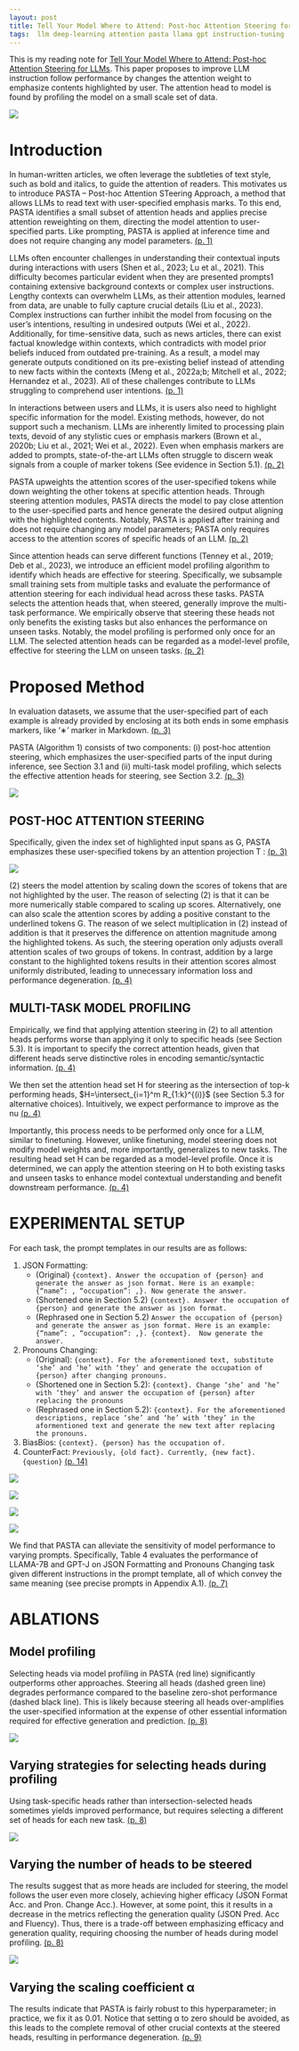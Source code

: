 ```yaml
---
layout: post
title: Tell Your Model Where to Attend: Post-hoc Attention Steering for LLMs
tags:  llm deep-learning attention pasta llama gpt instruction-tuning
---
```


This is my reading note for [Tell Your Model Where to Attend: Post-hoc Attention Steering for LLMs](https://github.com/QingruZhang/PASTA). This paper proposes to improve LLM instruction follow performance by changes the attention weight to emphasize contents highlighted by user. The attention head to model is found by profiling the model on a small scale set of data.

![](https://raw.githubusercontent.com/zhangtemplar/zhangtemplar.github.io/master/uPic/zhangTellYourModel2023-2-x103-y506.png) 

# Introduction
In human-written articles, we often leverage the subtleties of text style, such as bold and italics, to guide the attention of readers. This motivates us to introduce PASTA – Post-hoc Attention STeering Approach, a method that allows LLMs to read text with user-specified emphasis marks. To this end, PASTA identifies a small subset of attention heads and applies precise attention reweighting on them, directing the model attention to user-specified parts.  Like prompting, PASTA is applied at inference time and does not require changing any model parameters. [(p. 1)](zotero://open-pdf/library/items/SPM8PHKX?page=1&annotation=R9XBPVNM)

LLMs often encounter challenges in understanding their contextual inputs during interactions with users (Shen et al., 2023; Lu et al., 2021). This difficulty becomes particular evident when they are presented prompts1 containing extensive background contexts or complex user instructions. Lengthy contexts can overwhelm LLMs, as their attention modules, learned from data, are unable to fully capture crucial details (Liu et al., 2023). Complex instructions can further inhibit the model from focusing on the user’s intentions, resulting in undesired outputs (Wei et al., 2022). Additionally, for time-sensitive data, such as news articles, there can exist factual knowledge within contexts, which contradicts with model prior beliefs induced from outdated pre-training. As a result, a model may generate outputs conditioned on its pre-existing belief instead of attending to new facts within the contexts (Meng et al., 2022a;b; Mitchell et al., 2022; Hernandez et al., 2023). All of these challenges contribute to LLMs struggling to comprehend user intentions. [(p. 1)](zotero://open-pdf/library/items/SPM8PHKX?page=1&annotation=DM5BBVJQ)

In interactions between users and LLMs, it is users also need to highlight specific information for the model. Existing methods, however, do not support such a mechanism. LLMs are inherently limited to processing plain texts, devoid of any stylistic cues or emphasis markers (Brown et al., 2020b; Liu et al., 2021; Wei et al., 2022). Even when emphasis markers are added to prompts, state-of-the-art LLMs often struggle to discern weak signals from a couple of marker tokens (See evidence in Section 5.1). [(p. 2)](zotero://open-pdf/library/items/SPM8PHKX?page=2&annotation=MVAM8HKD)

PASTA upweights the attention scores of the user-specified tokens while down weighting the other tokens at specific attention heads. Through steering attention modules, PASTA directs the model to pay close attention to the user-specified parts and hence generate the desired output aligning with the highlighted contents. Notably, PASTA is applied after training and does not require changing any model parameters; PASTA only requires access to the attention scores of specific heads of an LLM. [(p. 2)](zotero://open-pdf/library/items/SPM8PHKX?page=2&annotation=GWZPCBCV)

Since attention heads can serve different functions (Tenney et al., 2019; Deb et al., 2023), we introduce an efficient model profiling algorithm to identify which heads are effective for steering. Specifically, we subsample small training sets from multiple tasks and evaluate the performance of attention steering for each individual head across these tasks. PASTA selects the attention heads that, when steered, generally improve the multi-task performance. We empirically observe that steering these heads not only benefits the existing tasks but also enhances the performance on unseen tasks. Notably, the model profiling is performed only once for an LLM. The selected attention heads can be regarded as a model-level profile, effective for steering the LLM on unseen tasks. [(p. 2)](zotero://open-pdf/library/items/SPM8PHKX?page=2&annotation=A38NFNDK)

# Proposed Method
In evaluation datasets, we assume that the user-specified part of each example is already provided by enclosing at its both ends in some emphasis markers, like ‘∗’ marker in Markdown. [(p. 3)](zotero://open-pdf/library/items/SPM8PHKX?page=3&annotation=2SBHXEMF)

PASTA (Algorithm 1) consists of two components: (i) post-hoc attention steering, which emphasizes the user-specified parts of the input during inference, see Section 3.1 and (ii) multi-task model profiling, which selects the effective attention heads for steering, see Section 3.2. [(p. 3)](zotero://open-pdf/library/items/SPM8PHKX?page=3&annotation=K2YU29J2)

![](https://raw.githubusercontent.com/zhangtemplar/zhangtemplar.github.io/master/uPic/zhangTellYourModel2023-3-x107-y168.png) 

## POST-HOC ATTENTION STEERING
Specifically, given the index set of highlighted input spans as G, PASTA emphasizes these user-specified tokens by an attention projection T : [(p. 3)](zotero://open-pdf/library/items/SPM8PHKX?page=3&annotation=ZDZY87DE)

![](https://raw.githubusercontent.com/zhangtemplar/zhangtemplar.github.io/master/uPic/zhangTellYourModel2023-3-x158-y75.png) 

(2) steers the model attention by scaling down the scores of tokens that are not highlighted by the user. The reason of selecting (2) is that it can be more numerically stable compared to scaling up scores. Alternatively, one can also scale the attention scores by adding a positive constant to the underlined tokens G.  The reason of we select multiplication in (2) instead of addition is that it preserves the difference on attention magnitude among the highlighted tokens. As such, the steering operation only adjusts overall attention scales of two groups of tokens. In contrast, addition by a large constant to the highlighted tokens results in their attention scores almost uniformly distributed, leading to unnecessary information loss and performance degeneration. [(p. 4)](zotero://open-pdf/library/items/SPM8PHKX?page=4&annotation=FGS9KFGG)

## MULTI-TASK MODEL PROFILING
Empirically, we find that applying attention steering in (2) to all attention heads performs worse than applying it only to specific heads (see Section 5.3). It is important to specify the correct attention heads, given that different heads serve distinctive roles in encoding semantic/syntactic information. [(p. 4)](zotero://open-pdf/library/items/SPM8PHKX?page=4&annotation=ZD598MAY)

We then set the attention head set H for steering as the intersection of top-k performing heads, $H=\intersect_{i=1}^m R_{1:k}^{(i)}$ (see Section 5.3 for alternative choices). Intuitively, we expect performance to improve as the nu [(p. 4)](zotero://open-pdf/library/items/SPM8PHKX?page=4&annotation=NFJLN47D)

Importantly, this process needs to be performed only once for a LLM, similar to finetuning. However, unlike finetuning, model steering does not modify model weights and, more importantly, generalizes to new tasks. The resulting head set H can be regarded as a model-level profile. Once it is determined, we can apply the attention steering on H to both existing tasks and unseen tasks to enhance model contextual understanding and benefit downstream performance. [(p. 4)](zotero://open-pdf/library/items/SPM8PHKX?page=4&annotation=FJQJ2S7K)

# EXPERIMENTAL SETUP
For each task, the prompt templates in our results are as follows:
1. JSON Formatting:
	  - (Original) `{context}. Answer the occupation of {person} and generate the answer as json format. Here is an example: {“name”: , “occupation”: ,}. Now generate the answer.`
	  - (Shortened one in Section 5.2) `{context}. Answer the occupation of {person} and generate the answer as json format.`
	  - (Rephrased one in Section 5.2) `Answer the occupation of {person} and generate the answer as json format. Here is an example: {“name”: , “occupation”: ,}. {context}.  Now generate the answer. `
1. Pronouns Changing:
	  - (Original): `{context}. For the aforementioned text, substitute ‘she’ and ‘he’ with ‘they’ and generate the occupation of {person} after changing pronouns. `
	  - (Shortened one in Section 5.2): `{context}. Change ‘she’ and ‘he’ with ‘they’ and answer the occupation of {person} after replacing the pronouns`
	  - (Rephrased one in Section 5.2): `{context}. For the aforementioned descriptions, replace ‘she’ and ‘he’ with ‘they’ in the aformentioned text and generate the new text after replacing the pronouns.`
2. BiasBios: `{context}. {person} has the occupation of. `
3. CounterFact: `Previously, {old fact}. Currently, {new fact}. {question}` [(p. 14)](zotero://open-pdf/library/items/SPM8PHKX?page=14&annotation=DFSDQ6HL)

![](https://raw.githubusercontent.com/zhangtemplar/zhangtemplar.github.io/master/uPic/zhangTellYourModel2023-6-x102-y547.png) 

![](https://raw.githubusercontent.com/zhangtemplar/zhangtemplar.github.io/master/uPic/zhangTellYourModel2023-6-x100-y380.png) 

![](https://raw.githubusercontent.com/zhangtemplar/zhangtemplar.github.io/master/uPic/zhangTellYourModel2023-7-x102-y569.png) 

![](https://raw.githubusercontent.com/zhangtemplar/zhangtemplar.github.io/master/uPic/zhangTellYourModel2023-7-x106-y269.png) 

We find that PASTA can alleviate the sensitivity of model performance to varying prompts. Specifically, Table 4 evaluates the performance of LLAMA-7B and GPT-J on JSON Formatting and Pronouns Changing task given different instructions in the prompt template, all of which convey the same meaning (see precise prompts in Appendix A.1). [(p. 7)](zotero://open-pdf/library/items/SPM8PHKX?page=7&annotation=DAPX57JJ)

# ABLATIONS
## Model profiling
Selecting heads via model profiling in PASTA (red line) significantly outperforms other approaches. Steering all heads (dashed green line) degrades performance compared to the baseline zero-shot performance (dashed black line). This is likely because steering all heads over-amplifies the user-specified information at the expense of other essential information required for effective generation and prediction. [(p. 8)](zotero://open-pdf/library/items/SPM8PHKX?page=8&annotation=EDZNMXEM)

![](https://raw.githubusercontent.com/zhangtemplar/zhangtemplar.github.io/master/uPic/zhangTellYourModel2023-8-x102-y574.png) 

## Varying strategies for selecting heads during profiling
Using task-specific heads rather than intersection-selected heads sometimes yields improved performance, but requires selecting a different set of heads for each new task. [(p. 8)](zotero://open-pdf/library/items/SPM8PHKX?page=8&annotation=GNJN7RAF)

![](https://raw.githubusercontent.com/zhangtemplar/zhangtemplar.github.io/master/uPic/zhangTellYourModel2023-8-x107-y193.png) 

## Varying the number of heads to be steered
The results suggest that as more heads are included for steering, the model follows the user even more closely, achieving higher efficacy (JSON Format Acc. and Pron. Change Acc.). However, at some point, this it results in a decrease in the metrics reflecting the generation quality (JSON Pred. Acc and Fluency). Thus, there is a trade-off between emphasizing efficacy and generation quality, requiring choosing the number of heads during model profiling. [(p. 8)](zotero://open-pdf/library/items/SPM8PHKX?page=8&annotation=6URAEKQF)

![](https://raw.githubusercontent.com/zhangtemplar/zhangtemplar.github.io/master/uPic/zhangTellYourModel2023-9-x103-y567.png) 

## Varying the scaling coefficient α
The results indicate that PASTA is fairly robust to this hyperparameter; in practice, we fix it as 0.01. Notice that setting α to zero should be avoided, as this leads to the complete removal of other crucial contexts at the steered heads, resulting in performance degeneration. [(p. 9)](zotero://open-pdf/library/items/SPM8PHKX?page=9&annotation=TVVIM54Z)


